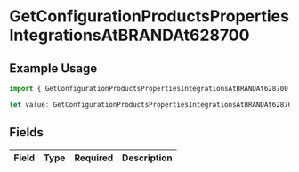 # GetConfigurationProductsPropertiesIntegrationsAtBRANDAt628700

## Example Usage

```typescript
import { GetConfigurationProductsPropertiesIntegrationsAtBRANDAt628700 } from "@vercel/sdk/models/getconfigurationproductsop.js";

let value: GetConfigurationProductsPropertiesIntegrationsAtBRANDAt628700 = {};
```

## Fields

| Field       | Type        | Required    | Description |
| ----------- | ----------- | ----------- | ----------- |
